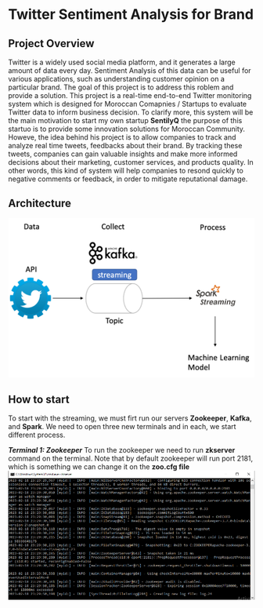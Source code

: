 # Twitter Sentiment Analysis for Brand

## Project Overview

Twitter is a widely used social media platform, and it generates a large amount of data every day. Sentiment Analysis of this data can be useful for various applications, such as understanding customer opinion on a particular brand. The goal of this project is to address this roblem and provide a solution. This project is a real-time end-to-end Twitter monitoring system which is designed for Moroccan Comapnies / Startups to evaluate Twitter data to inform business decision. To clarify more, this system will be the main motivation to start my own startup **SentilyQ** the purpose of this startuo is to provide some innovation solutions for Moroccan Community. Howeve, the idea behind his project is to allow companies to track and analyze real time tweets, feedbacks about their brand. By tracking these tweets, companies can gain valuable insights and make more informed decisions about their marketing, customer services, and products quality. In other words, this kind of system will help companies to resond quickly to negative comments or feedback, in order to mitigate reputational damage.

## Architecture

![The Architecture of the project](./images/architectureV2.png)


## How to start
To start with the streaming, we must firt run our servers **Zookeeper**, **Kafka**, and **Spark**. We need to open three new terminals and in each, we start different process.

***Terminal 1: Zookeeper***
To run the zookeeper we need to run **zkserver** command on the terminal. Note that by default zookeeper will run port 2181, which is something we can change it on the **zoo.cfg file**
![The zookeeper Server](./images/zkserver.png)
